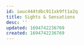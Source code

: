 ```yaml
---
id: iwuc444tdbc911xk9ft1a2q
title: Sights & Sensations
desc: ''
updated: 1694742236769
created: 1694742236769
---
```

